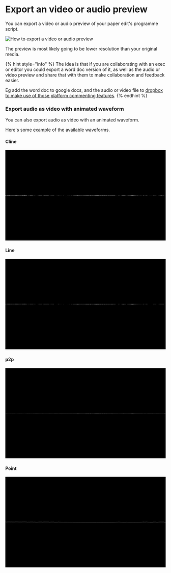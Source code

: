 # Export an video or audio preview

You can export a video or audio preview of your paper edit's programme script. 

![How to export a video or audio preview](https://user-images.githubusercontent.com/4661975/76130478-e5ba7c00-5fd8-11ea-914f-586df0286d97.gif)

The preview is most likely going to be lower resolution than your original media. 

{% hint style="info" %}
The idea is that if you are collaborating with an exec or editor you could export a word doc version of it, as well as the audio or video preview and share that with them to make collaboration and feedback easier.  
  
Eg add the word doc to google docs, and the audio or video file to [dropbox to make use of those platform commenting features](https://help.dropbox.com/files-folders/share/comment-timestamp).
{% endhint %}

### Export audio as video with animated waveform

You can also export audio as video with an animated  waveform.   
  
  
  
Here's some example of the available waveforms.

#### Cline

![Cline](../.gitbook/assets/cline.gif)

#### Line

![line](../.gitbook/assets/line.gif)

#### p2p

![p2p](../.gitbook/assets/p2p.gif)

#### Point 

![](../.gitbook/assets/point.gif)





#### 

